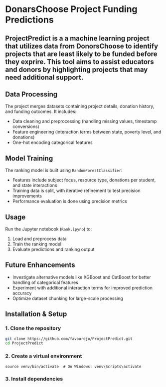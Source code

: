 # DonarsChoose Project Funding Predictions

ProjectPredict is a a machine learning project that utilizes data from DonorsChoose to identify projects that are least likely to be funded before they exprire. This tool aims to assist educators and donors by highlighting projects that may need additional support.
--- 

## Data Processing
The project merges datasets containing project details, donation history, and funding outcomes. It includes:
- Data cleaning and preprocessing (handling missing values, timestamp conversions)
- Feature engineering (interaction terms between state, poverty level, and donations)
- One-hot encoding categorical features

## Model Training
The ranking model is built using `RandomForestClassifier`:
- Features include subject focus, resource type, donations per student, and state interactions
- Training data is split, with iterative refinement to test precision improvements
- Performance evaluation is done using precision metrics

## Usage
Run the Jupyter notebook (`Rank.ipynb`) to:
1. Load and preprocess data
2. Train the ranking model
3. Evaluate predictions and ranking output

## Future Enhancements
- Investigate alternative models like XGBoost and CatBoost for better handling of categorical features
- Experiment with additional interaction terms for improved prediction accuracy
- Optimize dataset chunking for large-scale processing

## Installation & Setup 

### 1. Clone the repository 
```bash
git clone https://github.com/favourojo/ProjectPredict.git
cd ProjectPredict
```

### 2. Create a virtual environment 
```python3 -m venv venv
source venv/bin/activate  # On Windows: venv\Scripts\activate
```

### 3. Install dependencies
```pip install -r requirements.txt
```






